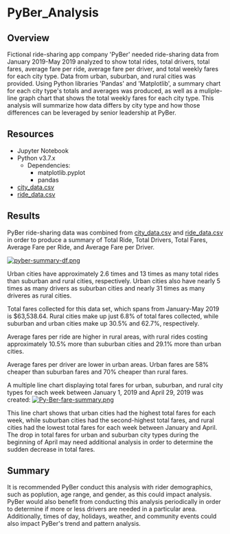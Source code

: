 # PyBer_Analysis

## Overview
Fictional ride-sharing app company 'PyBer' needed ride-sharing data from January 2019-May 2019 analyzed to show total rides, total drivers, total fares, average fare per ride, average fare per driver, and total weekly fares for each city type.  Data from urban, suburban, and rural cities was provided.  Using Python libraries 'Pandas' and 'Matplotlib', a summary chart for each city type's totals and averages was produced, as well as a muliple-line graph chart that shows the total weekly fares for each city type.  This analysis will summarize how data differs by city type and how those differences can be leveraged by senior leadership at PyBer.

## Resources
- Jupyter Notebook
- Python v3.7.x
    - Dependencies:
        - matplotlib.pyplot
        - pandas
- [city_data.csv](https://github.com/acfthomson/PyBer_Analysis/edit/main/Resources)
- [ride_data.csv](https://github.com/acfthomson/PyBer_Analysis/edit/main/Resources)


## Results
PyBer ride-sharing data was combined from [city_data.csv](https://github.com/acfthomson/PyBer_Analysis/edit/main/Resources) and [ride_data.csv](https://github.com/acfthomson/PyBer_Analysis/edit/main/Resources) in order to produce a summary of Total Ride, Total Drivers, Total Fares, Average Fare per Ride, and Average Fare per Driver.

[![pyber-summary-df.png](https://i.postimg.cc/9f42xYzq/pyber-summary-df.png)](https://postimg.cc/4KTjyt6J)

Urban cities have approximately 2.6 times and 13 times as many total rides than suburban and rural cities, respectively.  Urban cities also have nearly 5 times as many drivers as suburban cities and nearly 31 times as many driveres as rural cities.

Total fares collected for this data set, which spans from January-May 2019 is $63,538.64.  Rural cities make up just 6.8% of total fares collected, while suburban and urban cities make up 30.5% and 62.7%, respectively.

Average fares per ride are higher in rural areas, with rural rides costing approximately 10.5% more than suburban cities and 29.1% more than urban cities.

Average fares per driver are lower in urban areas.  Urban fares are 58% cheaper than suburban fares and 70% cheaper than rural fares.


A multiple line chart displaying total fares for urban, suburban, and rural city types for each week between January 1, 2019 and April 29, 2019 was created:
[![Py-Ber-fare-summary.png](https://i.postimg.cc/J0HVm4mp/Py-Ber-fare-summary.png)](https://postimg.cc/0KvH0vzS)

This line chart shows that urban cities had the highest total fares for each week, while suburban cities had the second-highest total fares, and rural cities had the lowest total fares for each week between January and April.  The drop in total fares for urban and suburban city types during the beginning of April may need additional analysis in order to determine the sudden decrease in total fares.


## Summary
It is recommended PyBer conduct this analysis with rider demographics, such as poplution, age range, and gender, as this could impact analysis.  PyBer would also benefit from conducting this analysis periodically in order to determine if more or less drivers are needed in a particular area. Additionally, times of day, holidays, weather, and community events could also impact PyBer's trend and pattern analysis.
